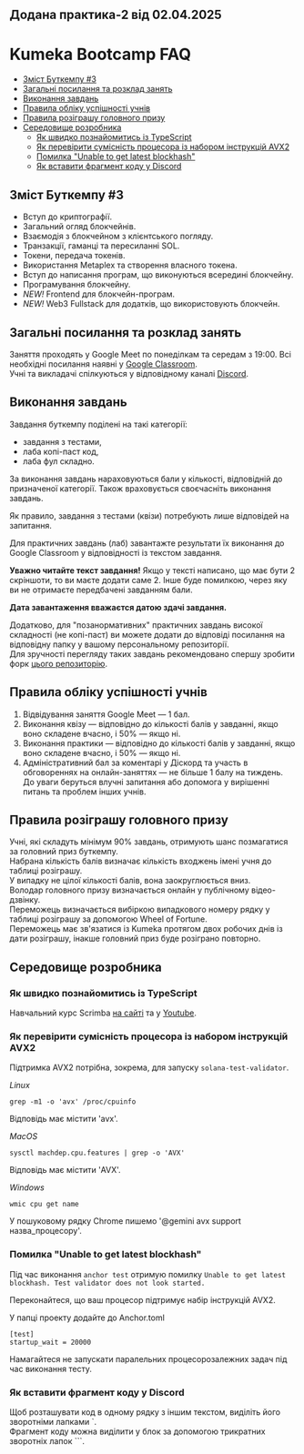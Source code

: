 <!-- @format -->

## Додана практика-2 від 02.04.2025

# Kumeka Bootcamp FAQ

- [Зміст Буткемпу #3](#зміст-буткемпу-3)
- [Загальні посилання та розклад занять](#загальні-посилання-та-розклад-занять)
- [Виконання завдань](#виконання-завдань)
- [Правила обліку успішності учнів](#правила-обліку-успішності-учнів)
- [Правила розіграшу головного призу](#правила-розіграшу-головного-призу)
- [Середовище розробника](#середовище-розробника)
  - [Як швидко познайомитись із TypeScript](#як-швидко-познайомитись-із-typescript)
  - [Як перевірити сумісність процесора із набором інструкцій AVX2](#як-перевірити-сумісність-процесора-із-набором-інструкцій-avx2)
  - [Помилка "Unable to get latest blockhash"](#помилка-unable-to-get-latest-blockhash)
  - [Як вставити фрагмент коду у Discord](#як-вставити-фрагмент-коду-у-discord)

## Зміст Буткемпу #3

- Вступ до криптографії.
- Загальний огляд блокчейнів.
- Взаємодія з блокчейном з клієнтського погляду.
- Транзакції, гаманці та пересиланні SOL.
- Токени, передача токенів.
- Використання Metaplex та створення власного токена.
- Вступ до написання програм, що виконуються всередині блокчейну.
- Програмування блокчейну.
- _NEW!_ Frontend для блокчейн-програм.
- _NEW!_ Web3 Fullstack для додатків, що використовують блокчейн.

## Загальні посилання та розклад занять

Заняття проходять у Google Meet по понеділкам та середам з 19:00. Всі необхідні посилання наявні у [Google Classroom](https://classroom.google.com/c/NzYwMDIxMDE5NzQ1?cjc=2ugyk43i).  
Учні та викладачі спілкуються у відповідному каналі [Discord](https://discord.gg/4eh4fsBSYX).

## Виконання завдань

Завдання буткемпу поділені на такі категорії:

- завдання з тестами,
- лаба копі-паст код,
- лаба фул складно.

За виконання завдань нараховуються бали у кількості, відповідній до призначеної категорії. Також враховується своєчасніть виконання завдань.

Як правило, завдання з тестами (квізи) потребують лише відповідей на запитання.

Для практичних завдань (лаб) завантажте результати їх виконання до Google Classroom у відповідності із текстом завдання.

**Уважно читайте текст завдання!** Якщо у тексті написано, що має бути 2 скріншоти, то ви маєте додати саме 2. Інше буде помилкою, через яку ви не отримаєте передбачені завданням бали.

**Дата завантаження вважаєтся датою здачі завдання.**

Додатково, для "позанормативних" практичних завдань високої складності (не копі-паст) ви можете додати до відповіді посилання на відповідну папку у вашому персональному репозиторії.  
Для зручності перегляду таких завдань рекомендовано спершу зробити форк [цього репозиторію](https://github.com/ilya-bobyr/solana-ua-bootcamp-2025-03-19).

## Правила обліку успішності учнів

1. Відвідування заняття Google Meet — 1 бал.
2. Виконання квізу — відповідно до кількості балів у завданні, якщо воно складене вчасно, і 50% — якщо ні.
3. Виконання практики — відповідно до кількості балів у завданні, якщо воно складене вчасно, і 50% — якщо ні.
4. Адміністративний бал за коментарі у Діскорд та участь в обговореннях на онлайн-заняттях — не більше 1 балу на тиждень. До уваги беруться влучні запитання або допомога у вирішенні питань та проблем
   інших учнів.

## Правила розіграшу головного призу

Учні, які складуть мінімум 90% завдань, отримують шанс позмагатися за головний приз буткемпу.  
Набрана кількість балів визначає кількість входжень імені учня до таблиці розіграшу.  
У випадку не цілої кількості балів, вона заокруглюється вниз.  
Володар головного призу визначається онлайн у публічному відео-дзвінку.  
Переможець визначається вибіркою випадкового номеру рядку у таблиці розіграшу за допомогою Wheel of Fortune.  
Переможець має зв'язатися із Kumeka протягом двох робочих днів із дати розіграшу, інакше головний приз буде розіграно повторно.

## Середовище розробника

### Як швидко познайомитись із TypeScript

Навчальний курс Scrimba [на сайті](https://scrimba.com/learn-typescript-c03c/) та у [Youtube](https://www.youtube.com/watch?v=SpwzRDUQ1GI).

### Як перевірити сумісність процесора із набором інструкцій AVX2

Підтримка AVX2 потрібна, зокрема, для запуску `solana-test-validator`.

_Linux_

```
grep -m1 -o 'avx' /proc/cpuinfo
```

Відповідь має містити 'avx'.

_MacOS_

```
sysctl machdep.cpu.features | grep -o 'AVX'
```

Відповідь має містити 'AVX'.

_Windows_

```
wmic cpu get name
```

У пошуковому рядку Chrome пишемо '@gemini avx support назва_процесору'.

### Помилка "Unable to get latest blockhash"

Під час виконання `anchor test` отримую помилку `Unable to get latest blockhash. Test validator does not look started. `

Переконайтеся, що ваш процесор підтримує набір інструкцій AVX2.

У папці проекту додайте до Anchor.toml

```
[test]
startup_wait = 20000
```

Намагайтеся не запускати паралельних процесорозалежних задач під час виконання тесту.

### Як вставити фрагмент коду у Discord

Щоб розташувати код в одному рядку з іншим текстом, виділіть його зворотніми лапками `.  
Фрагмент коду можна виділити у блок за допомогою трикратних зворотніх лапок ```.
